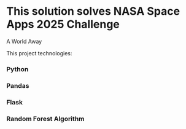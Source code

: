 # This solution solves NASA Space Apps 2025 Challenge

A World Away

This project technologies:

### Python
### Pandas
### Flask

### Random Forest Algorithm
